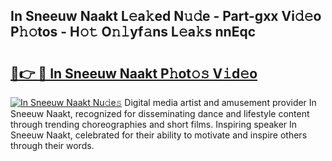 ## In Sneeuw Naakt L𝚎a𝚔ed N𝚞𝚍e - Part-gxx Vi𝚍𝚎o P𝚑𝚘tos - H𝚘𝚝 O𝚗𝚕yf𝚊ns L𝚎a𝚔s nnEqc

# <h2><a href="http://kf33c0t.oniu.top/?m=In+Sneeuw+Naakt">🔗👉 🔴 In Sneeuw Naakt P𝚑ot𝚘𝚜 V𝚒d𝚎o</a></h2>

[![In Sneeuw Naakt Nu𝚍e𝚜](https://i.imgur.com/0qMVB7G.gif)](http://kf33c0t.oniu.top/?m=In+Sneeuw+Naakt)
Digital media artist and amusement provider In Sneeuw Naakt, recognized for disseminating dance and lifestyle content through trending choreographies and short films. Inspiring speaker In Sneeuw Naakt, celebrated for their ability to motivate and inspire others through their words.  
